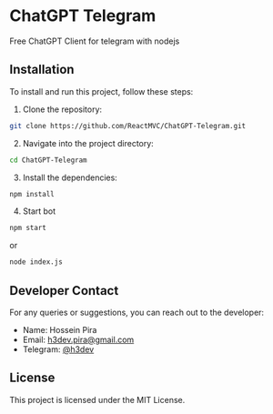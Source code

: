 # ChatGPT Telegram
Free ChatGPT Client for telegram with nodejs

## Installation

To install and run this project, follow these steps:

1. Clone the repository:

```bash
git clone https://github.com/ReactMVC/ChatGPT-Telegram.git
```

2. Navigate into the project directory:

```bash
cd ChatGPT-Telegram
```

3. Install the dependencies:

```bash
npm install
```

4. Start bot

```bash
npm start
```
or
```bash
node index.js
```

## Developer Contact

For any queries or suggestions, you can reach out to the developer:

- Name: Hossein Pira
- Email: h3dev.pira@gmail.com
- Telegram: [@h3dev](https://t.me/h3dev)

## License

This project is licensed under the MIT License.
